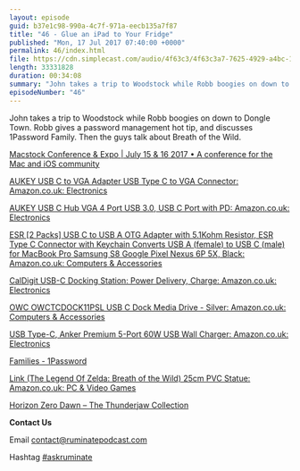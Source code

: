 ```yaml
---
layout: episode
guid: b37e1c98-990a-4c7f-971a-eecb135a7f87
title: "46 - Glue an iPad to Your Fridge"
published: "Mon, 17 Jul 2017 07:40:00 +0000"
permalink: 46/index.html
file: https://cdn.simplecast.com/audio/4f63c3/4f63c3a7-7625-4929-a4bc-1ef4cdcbca06/5dc591b6-cc78-456d-8b87-0640235c53d7/4eda4bbf_tc.mp3?aid=rss_feed&feed=7Rzwf7P6
length: 33331828
duration: 00:34:08
summary: "John takes a trip to Woodstock while Robb boogies on down to Dongle Town. Robb gives a password management hot tip, and discusses 1Password Family. Then the guys talk about Breath of the Wild."
episodeNumber: "46"
---
```


John takes a trip to Woodstock while Robb boogies on down to Dongle Town. Robb gives a password management hot tip, and discusses 1Password Family. Then the guys talk about Breath of the Wild.

[Macstock Conference & Expo | July 15 & 16 2017 • A conference for the Mac and iOS community](https://macstockconferenceandexpo.com/)

[AUKEY USB C to VGA Adapter USB Type C to VGA Connector: Amazon.co.uk: Electronics](https://www.amazon.co.uk/d/Adapters/AUKEY-Connector-Apple-MacBook-Google-ChromeBook-Devices/B01CY6K81S/ref=sr_1_2?ie=UTF8&qid=1500212675&sr=8-2&keywords=aukey+vga+usb+c)

[AUKEY USB C Hub VGA 4 Port USB 3.0, USB C Port with PD: Amazon.co.uk: Electronics](https://www.amazon.co.uk/AUKEY-Delivery-Resolution-Powered-Macbook/dp/B01DGM2UE2/ref=sr_1_3?ie=UTF8&qid=1500212675&sr=8-3&keywords=aukey+vga+usb+c)

[ESR \[2 Packs\] USB C to USB A OTG Adapter with 5.1Kohm Resistor, ESR Type C Connector with Keychain Converts USB A (female) to USB C (male) for MacBook Pro Samsung S8 Google Pixel Nexus 6P 5X, Black: Amazon.co.uk: Computers & Accessories](https://www.amazon.co.uk/gp/product/B0716QQZZH/ref=oh_aui_detailpage_o01_s00?ie=UTF8&psc=1)

[CalDigit USB-C Docking Station: Power Delivery, Charge: Amazon.co.uk: Electronics](https://www.amazon.co.uk/CalDigit-USB-C-Docking-Station-DisplayPort/dp/B01LXJ0ON4/ref=sr_1_1?ie=UTF8&qid=1500212835&sr=8-1&keywords=caldigit)

[OWC OWCTCDOCK11PSL USB C Dock Media Drive - Silver: Amazon.co.uk: Computers & Accessories](https://www.amazon.co.uk/OWC-OWCTCDOCK11PSL-Dock-Media-Drive/dp/B013J7OLE6/ref=sr_1_1?ie=UTF8&qid=1500212930&sr=8-1&keywords=owc+usb+c)

[USB Type-C, Anker Premium 5-Port 60W USB Wall Charger: Amazon.co.uk: Electronics](https://www.amazon.co.uk/gp/product/B01C89H12K/ref=s9_dcacsd_dcoop_bw_c_x_6_w)

[Families - 1Password](https://1password.com/families/)

[Link (The Legend Of Zelda: Breath of the Wild) 25cm PVC Statue: Amazon.co.uk: PC & Video Games](https://www.amazon.co.uk/Link-Legend-Zelda-Breath-Statue/dp/B01N7Y54P4/ref=sr_1_2?ie=UTF8&qid=1500213665&sr=8-2&keywords=link+statue)

[Horizon Zero Dawn – The Thunderjaw Collection](https://www.projecttriforce.com/index.php?p=product&id=75)

**Contact Us**

Email [contact@ruminatepodcast.com](mailto:contact@ruminatepodcast.com)

Hashtag [#askruminate](https://twitter.com/search?q=askruminate)

